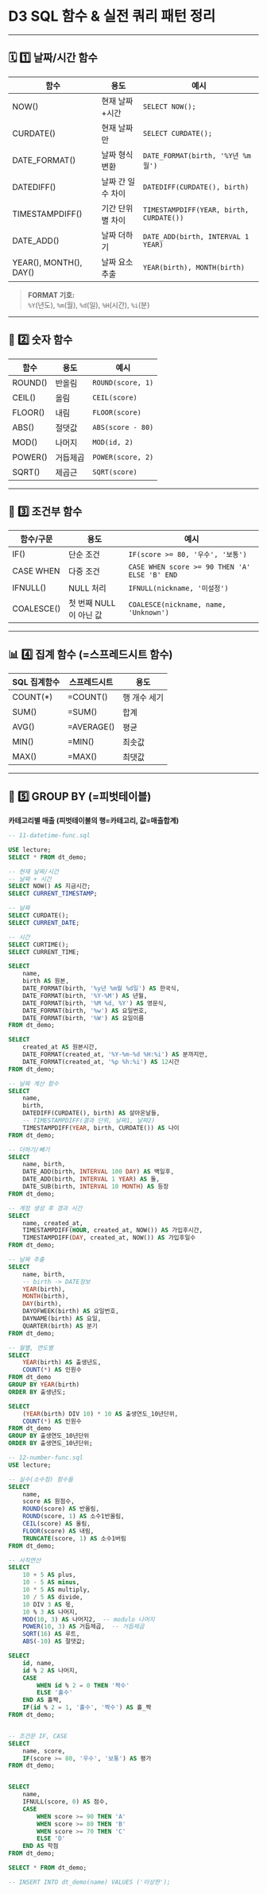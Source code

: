 # D3 SQL 함수 & 실전 쿼리 패턴 정리

---

## 🗓️ 1️⃣ 날짜/시간 함수

| 함수                | 용도               | 예시                                      |
|---------------------|--------------------|-------------------------------------------|
| NOW()               | 현재 날짜+시간     | `SELECT NOW();`                           |
| CURDATE()           | 현재 날짜만        | `SELECT CURDATE();`                       |
| DATE_FORMAT()       | 날짜 형식 변환     | `DATE_FORMAT(birth, '%Y년 %m월')`         |
| DATEDIFF()          | 날짜 간 일수 차이  | `DATEDIFF(CURDATE(), birth)`              |
| TIMESTAMPDIFF()     | 기간 단위별 차이   | `TIMESTAMPDIFF(YEAR, birth, CURDATE())`   |
| DATE_ADD()          | 날짜 더하기        | `DATE_ADD(birth, INTERVAL 1 YEAR)`        |
| YEAR(), MONTH(), DAY() | 날짜 요소 추출 | `YEAR(birth), MONTH(birth)`               |

> **FORMAT 기호:**  
> `%Y`(년도), `%m`(월), `%d`(일), `%H`(시간), `%i`(분)

---

## 🔢 2️⃣ 숫자 함수

| 함수      | 용도     | 예시                  |
|-----------|----------|-----------------------|
| ROUND()   | 반올림   | `ROUND(score, 1)`     |
| CEIL()    | 올림     | `CEIL(score)`         |
| FLOOR()   | 내림     | `FLOOR(score)`        |
| ABS()     | 절댓값   | `ABS(score - 80)`     |
| MOD()     | 나머지   | `MOD(id, 2)`          |
| POWER()   | 거듭제곱 | `POWER(score, 2)`     |
| SQRT()    | 제곱근   | `SQRT(score)`         |

---

## 🧩 3️⃣ 조건부 함수

| 함수/구문      | 용도           | 예시                                         |
|----------------|----------------|----------------------------------------------|
| IF()           | 단순 조건      | `IF(score >= 80, '우수', '보통')`            |
| CASE WHEN      | 다중 조건      | `CASE WHEN score >= 90 THEN 'A' ELSE 'B' END`|
| IFNULL()       | NULL 처리      | `IFNULL(nickname, '미설정')`                 |
| COALESCE()     | 첫 번째 NULL이 아닌 값 | `COALESCE(nickname, name, 'Unknown')` |

---

## 📊 4️⃣ 집계 함수 (=스프레드시트 함수)

| SQL 집계함수 | 스프레드시트 | 용도        |
|--------------|--------------|-------------|
| COUNT(*)     | =COUNT()     | 행 개수 세기|
| SUM()        | =SUM()       | 합계        |
| AVG()        | =AVERAGE()   | 평균        |
| MIN()        | =MIN()       | 최솟값      |
| MAX()        | =MAX()       | 최댓값      |

---

## 📑 5️⃣ GROUP BY (=피벗테이블)

**카테고리별 매출 (피벗테이블의 행=카테고리, 값=매출합계)**







```sql
-- 11-datetime-func.sql

USE lecture;
SELECT * FROM dt_demo;

-- 현재 날짜/시간
-- 날짜 + 시간
SELECT NOW() AS 지금시간;
SELECT CURRENT_TIMESTAMP;

-- 날짜
SELECT CURDATE();
SELECT CURRENT_DATE;

-- 시간
SELECT CURTIME();
SELECT CURRENT_TIME;

SELECT 
	name,
    birth AS 원본,
    DATE_FORMAT(birth, '%y년 %m월 %d일') AS 한국식,
    DATE_FORMAT(birth, '%Y-%M') AS 년월,
    DATE_FORMAT(birth, '%M %d, %Y') AS 영문식,
    DATE_FORMAT(birth, '%w') AS 요일번호,
    DATE_FORMAT(birth, '%W') AS 요일이름  
FROM dt_demo;

SELECT 
	created_at AS 원본시간,
    DATE_FORMAT(created_at, '%Y-%m-%d %H:%i') AS 분까지만,
    DATE_FORMAT(created_at, '%p %h:%i') AS 12시간
FROM dt_demo;

-- 날짜 계산 함수
SELECT
	name,
    birth,
    DATEDIFF(CURDATE(), birth) AS 살아온날들,
    -- TIMESTAMPDIFF(결과 단위, 날짜1, 날짜2)
    TIMESTAMPDIFF(YEAR, birth, CURDATE()) AS 나이
FROM dt_demo;

-- 더하기/빼기
SELECT
	name, birth,
    DATE_ADD(birth, INTERVAL 100 DAY) AS 백일후,
    DATE_ADD(birth, INTERVAL 1 YEAR) AS 돌,
    DATE_SUB(birth, INTERVAL 10 MONTH) AS 등장
FROM dt_demo;

-- 계정 생성 후 경과 시간
SELECT
	name, created_at,
    TIMESTAMPDIFF(HOUR, created_at, NOW()) AS 가입후시간,
    TIMESTAMPDIFF(DAY, created_at, NOW()) AS 가입후일수
FROM dt_demo;

-- 날짜 추출
SELECT
	name, birth,
    -- birth -> DATE정보
    YEAR(birth),
    MONTH(birth),
    DAY(birth),
    DAYOFWEEK(birth) AS 요일번호,
    DAYNAME(birth) AS 요일,
    QUARTER(birth) AS 분기
FROM dt_demo;

-- 월별, 연도별
SELECT
	YEAR(birth) AS 출생년도,
    COUNT(*) AS 인원수
FROM dt_demo
GROUP BY YEAR(birth)
ORDER BY 출생년도;

SELECT
    (YEAR(birth) DIV 10) * 10 AS 출생연도_10년단위,
    COUNT(*) AS 인원수
FROM dt_demo
GROUP BY 출생연도_10년단위
ORDER BY 출생연도_10년단위;
```

```sql
-- 12-number-func.sql
USE lecture;

-- 실수(소수점) 함수들
SELECT
	name,
    score AS 원점수,
    ROUND(score) AS 반올림,
    ROUND(score, 1) AS 소수1반올림,
    CEIL(score) AS 올림,
    FLOOR(score) AS 내림,
	TRUNCATE(score, 1) AS 소수1버림
FROM dt_demo;

-- 사칙연산
SELECT
	10 + 5 AS plus,
    10 - 5 AS minus,
    10 * 5 AS multiply,
    10 / 5 AS divide,
    10 DIV 3 AS 몫,
    10 % 3 AS 나머지,
    MOD(10, 3) AS 나머지2,  -- modulo 나머지
    POWER(10, 3) AS 거듭제곱,  -- 거듭제곱 
    SQRT(16) AS 루트,
    ABS(-10) AS 절댓값;

SELECT
	id, name,
    id % 2 AS 나머지,
    CASE
		WHEN id % 2 = 0 THEN '짝수'
        ELSE '홀수'
	END AS 홀짝,
    IF(id % 2 = 1, '홀수', '짝수') AS 홀_짝
FROM dt_demo;


-- 조건문 IF, CASE
SELECT
	name, score,
    IF(score >= 80, '우수', '보통') AS 평가
FROM dt_demo;


SELECT
	name, 
    IFNULL(score, 0) AS 점수,
    CASE
		WHEN score >= 90 THEN 'A'
        WHEN score >= 80 THEN 'B'
        WHEN score >= 70 THEN 'C'
        ELSE 'D'
	END AS 학점
FROM dt_demo;

SELECT * FROM dt_demo;

-- INSERT INTO dt_demo(name) VALUES ('이상한');
	
    
    
    
    
    
    
    
	
-- 메모
-- case쓸 시 위일수록 좁은 조건


```

```sql
-- p07.sql
USE practice;

CREATE TABLE dt_demo2 AS SELECT * FROM lecture.dt_demo;

SELECT * FROM dt_demo2;

-- FROM dt_demo; -> Error. FROM dt_demo2;

-- 종합 정보 표시
SELECT
	id, -- id
	name, -- name
    -- 닉네임 (NULL -> '미설정')
	IFNULL(nickname, '미설정') AS 닉네임,
	-- 출생년도 (19xx년생)
    DATE_FORMAT(birth, '%Y년생') AS 출생년도,
	-- 나이 (TIMESTAMPDIFF 로 나이만 표시)
    TIMESTAMPDIFF(YEAR, birth, CURDATE()) AS 나이,
	-- 점수 (소수 1자리 반올림, Null -> 0)
    ROUND(score, 1) AS 점수,
	-- 등급 (A >= 90 / B >= 80 / C >= 70 / D)
    CASE
		WHEN score >= 90 THEN 'A'
        WHEN score >= 80 THEN 'B'
        WHEN score >= 70 THEN 'C'
        ELSE 'D'
	END AS 등급,
	-- 상태 (is_active 가 1 이면 '활성' / 0 '비활성')
	IF(is_active=1, '활성', '비활성') AS 상태,
	-- 연령대 (청년 < 30 < 청장년 < 50 < 장년)
	CASE
		WHEN TIMESTAMPDIFF(YEAR, birth, CURDATE()) < 30 THEN '청년'
        WHEN TIMESTAMPDIFF(YEAR, birth, CURDATE()) < 50 THEN '청장년'
		ELSE '장년'
    END AS 연령대
FROM dt_demo2;  
```

```sql
-- insert-data-01.sql
USE lecture;

-- 1. 고객 테이블 생성
DROP TABLE IF EXISTS customers;
CREATE TABLE customers (
    customer_id VARCHAR(10) PRIMARY KEY,
    customer_name VARCHAR(50) NOT NULL,
    customer_type VARCHAR(20) NOT NULL,
    join_date DATE NOT NULL
);

-- 2. 매출 테이블 생성  
DROP TABLE IF EXISTS sales;
CREATE TABLE sales (
    id INT PRIMARY KEY,
    order_date DATE NOT NULL,
    customer_id VARCHAR(10) NOT NULL,
    product_id VARCHAR(10) NOT NULL,
    product_name VARCHAR(100) NOT NULL,
    category VARCHAR(50) NOT NULL,
    quantity INT NOT NULL,
    unit_price INT NOT NULL,
    total_amount INT NOT NULL,
    sales_rep VARCHAR(50) NOT NULL,
    region VARCHAR(50) NOT NULL,
    FOREIGN KEY (customer_id) REFERENCES customers(customer_id)
);

DESC customers;
DESC sales;

-- 4. 데이터 확인
SELECT * FROM customers;
SELECT * FROM sales;
SELECT COUNT(*) AS 매출건수 FROM sales;
```

```sql
-- 13-aggr-func.sql

USE lecture;
SELECT * FROM sales;

SELECT count(*) AS 매출건수
FROM sales;

SELECT COUNT(customer_id)
FROM sales; -- 위와 결과는 같다 

SELECT
	count(*) AS 총주문건수,
    count(DISTINCT customer_id) AS 고객수, -- DISTINCT는 중복제거의 뜻
    count(DISTINCT product_name) AS 제품수
FROM sales;

-- SUM (총합)
SELECT
	sum(total_amount) AS 총매출액,
	format(sum(total_amount), 0) AS 총매출, -- 기본 천단위, 0은 소수점 표기 자리수
	sum(quantity) AS 총판매수량
FROM sales;

-- 적당한 데이터량
SELECT
	sum(if(region='서울', total_amount, 0)) AS 서울매출,
    sum(if(category='전자제품', total_amount, 0)) AS 전자매출
FROM sales;

-- 서울 매출만 다 더하기
SELECT
	sum(total_amount) AS 서울매출
FROM sales
WHERE region='서울';


-- AVG (평균)
SELECT
	avg(total_amount) AS 평균매출액,
    avg(quantity) AS 평균판매수량,
    round(avg(unit_price)) AS 평균단가
FROM sales;

-- MIN / MAX
SELECT
	min(total_amount) AS 최소매출액,
    max(total_amount) AS 최대매출액,
    min(order_date) AS 첫주문일,
    max(order_date) AS 마지막주문일   
FROM sales;

-- 종합
SELECT
	count(*) AS 주문건수,
    sum(total_amount) AS 총매출액,
    avg(total_amount) AS 평균매출액,
	min(total_amount) AS 최소매출액,
    max(total_amount) AS 최대매출액,
    round(avg(quantity), 1) AS 평균수량
FROM sales;
```

```sql
-- 14-group-by.sql

USE lecture;

-- 카테고리별 매출 (피벗테이블 행=카테고리, 값=매출액)
SELECT
	category AS 카테고리,
    count(*) AS 주문건수,
    sum(total_amount) AS 총매출,
    sum(total_amount) AS 평균매출
FROM sales
GROUP BY category
ORDER BY 총매출 DESC;


-- 지역별 매출 분석
SELECT
	region AS 지역,
    count(*) AS 주문건수,
    sum(total_amount) AS 매출액,
    -- 지역별 고객 수
    count(DISTINCT customer_id) AS 고객수, -- DISTINCT 중복제거
    count(*) / count(DISTINCT customer_id) AS 고객당주문수,
    round(
		sum(total_amount) / count(DISTINCT customer_id)
	) AS 고객당평균매출
FROM sales
GROUP BY region;

-- 다중 GROUPing
SELECT
	region AS 지역,
    category AS 카테고리,
	count(*) AS 주문건수,
    sum(total_amount) AS 총매출액,
    round(AVG(total_amount)) AS 평균매출액
FROM sales
GROUP BY region, category
ORDER BY 지역, 총매출액 DESC;

-- 영업사원(sales_rep) 월별 성과 
SELECT
	sales_rep,
    date_format(order_date, '%Y-%m') AS 월,
    count(*) AS 주문건수,
    sum(total_amount) AS 월매출액,
    format(sum(total_amount), 0) AS easy,
    round(AVG(total_amount)) AS 평균매출액
FROM sales
GROUP BY sales_rep, 월
ORDER BY 월, 월매출액 DESC;

-- MAU(Monthly Active User) 측정
SELECT
	date_format(order_date, '%Y-%m') AS 월,
    count(*) AS 주문건수,
    sum(total_amount) AS 월매출액,
    count(DISTINCT customer_id) AS 월활성고객수
FROM sales
GROUP BY 월;

-- 요일별 매출 패턴
SELECT
	dayname(order_date) AS 요일,
    dayofweek(order_date) AS 요일번호,
    count(total_amount) AS 주문건수,
	sum(total_amount) AS 총매출액,
	round(AVG(total_amount)) AS 평균매출액
FROM sales
GROUP BY dayname(order_date), dayofweek(order_date)
ORDER BY 총매출액 DESC;
```

```sql
-- 15-having.sql
USE lecture;

SELECT
	category,
    count(*) AS 주문건수,
    sum(total_amount) AS 월매출액
FROM sales
WHERE total_amount >= 1000000 -- 원본 데이터에 필터링을 걸고, GROUPing
GROUP BY category;


SELECT
	category,
    count(*) AS 주문건수,
    sum(total_amount) AS 총매출액
FROM sales
GROUP BY category
HAVING 총매출액 >= power(10, 6); -- 피벗테이블에 필터 추가


-- 활성 지역 찾기(주문건수 >= 20, 고객수 >= 15)
SELECT 
	region AS 지역,
    count(*) AS 주문건수,
    count(DISTINCT customer_id) AS 고객수,
    sum(total_amount) AS 총매출액,
    round(AVG(total_amount)) AS 평균주문액
FROM sales
GROUP BY region
HAVING 주문건수 >= 20 AND 고객수 >= 15;

-- 활성 지역 찾기(주문건수 >= 20, 고객수 >= 15)
SELECT
	region AS 지역,
    COUNT(*) AS 주문건수,
    COUNT(DISTINCT customer_id) AS 고객수,
    SUM(total_amount) AS 총매출액,
    ROUND(AVG(total_amount)) AS 평균주문액
FROM sales
GROUP BY region
HAVING 주문건수 >= 20 AND 고객수 >= 15;

-- 우수 영업사원 => 달 평균 매출액이 50만원이상
SELECT
	sales_rep AS 영업사원,
    COUNT(*) AS 사원별판매건수,
	COUNT(DISTINCT customer_id) AS 사원별고객수,
    SUM(total_amount) AS 사원별총매출,
    COUNT(DISTINCT DATE_FORMAT(order_date, '%Y-%m')) AS 활동개월수,
    ROUND(
		SUM(total_amount) / COUNT(DISTINCT DATE_FORMAT(order_date, '%Y-%m'))
	) AS 월평균매출
FROM sales
GROUP BY sales_rep
HAVING 월평균매출 >= 5 * power(10, 5)
ORDER BY 월평균매출 DESC;
-- ORDER BY ??;
```

```md
# TIL+

# CSV, XML, JSON 파일의 차이

## CSV 파일
- **엑셀, 스프레드시트 등에서 바로 열 수 있어 사람이 선호하는 형식**
- 표(테이블) 형태로 단순하고 직관적
- 데이터가 단순할 때 읽고 쓰기 매우 편리
- 비전문가도 쉽게 다룰 수 있음

---

## XML, JSON 파일
- **기계(컴퓨터)가 선호하는 형식**
- 복잡한 데이터 구조(중첩, 계층 등) 표현이 가능
- 시스템 간 데이터 교환, 웹/앱 개발, API 등에 널리 사용

---

## ai엔지니어링에서의 활용: MCP(Model Context Protocol)
- **MCP는 JSON 형식으로 이루어져 있음**
- JSON은 구조가 명확하고, 다양한 데이터 타입 및 계층 구조를 지원
- AI 엔지니어링, 데이터 교환, 자동화 등에서 효율적으로 사용

---

> **요약:**  
> - **CSV**: 사람이 보기 쉽고, 엑셀 등에서 바로 활용 가능  
> - **XML/JSON**: 기계가 복잡한 데이터 구조를 다루기에 적합  
> - **MCP** 등 AI 엔지니어링 분야에서는 **JSON**이 표준적으로 사용됨
```